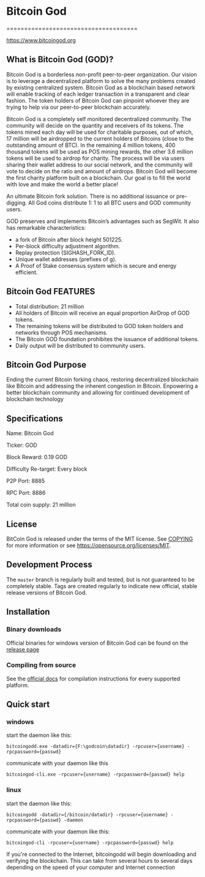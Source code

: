 # ﻿﻿﻿﻿﻿﻿﻿﻿﻿﻿﻿﻿﻿﻿﻿Bitcoin ﻿﻿﻿﻿﻿﻿﻿﻿﻿﻿﻿God=====================================https://www.bitcoingod.org## What is Bitcoin God (GOD)?Bitcoin God is a borderless non-profit peer-to-peer organization. Our vision is to leverage a decentralized platform to solve the many problems created by existing centralized system. Bitcoin God as a blockchain based network will enable tracking of each ledger transaction in a transparent and clear fashion. The token holders of Bitcoin God can pinpoint whoever they are trying to help via our peer-to-peer blockchain accurately.Bitcoin God is a completely self monitored decentralized community. The community will decide on the quantity and receivers of its tokens. The tokens mined each day will be used for charitable purposes, out of which, 17 million will be airdropped to the current holders of Bitcoins (close to the outstanding amount of BTC).  In the remaining 4 million tokens, 400 thousand tokens will be used as POS mining rewards, the other 3.6 million tokens will be used to airdrop for charity. The process will be via users sharing their wallet address to our social network, and the community will vote to decide on the ratio and amount of airdrops. Bitcoin God will become the first charity platform built on a blockchain. Our goal is to fill the world with love and make the world a better place!An ultimate Bitcoin fork solution. There is no additional issuance or pre-digging. All God coins distribute 1: 1 to all BTC users and GOD community users. GOD preserves and implements Bitcoin’s advantages such as SegWit. It also has remarkable characteristics:- a fork of Bitcoin after block height 501225.- Per-block difficulty adjustment algorithm.- Replay protection (SIGHASH_FORK_ID).- Unique wallet addresses (prefixes of g).- A Proof of Stake consensus system which is secure and energy efficient.## Bitcoin God FEATURES
- Total distribution: 21 million- All holders of Bitcoin will receive an equal proportion AirDrop of GOD tokens.- The remaining tokens will be distributed to GOD token holders and networks through POS mechanisms.- The Bitcoin GOD foundation prohibites the issuance of additional tokens.- Daily output will be distributed to community users.## Bitcoin God PurposeEnding the current Bitcoin forking chaos, restoring decentralized blockchain like Bitcoin and addressing the inherent congestion in Bitcoin. Enpowering a better blockchain community and allowing for continued development of blockchain technology## Specifications
Name: Bitcoin GodTicker: GODBlock Reward: 0.19 GODDifficulty Re-target: Every blockP2P Port: 8885RPC Port: 8886Total coin supply: 21 million## LicenseBitCoin God is released under the terms of the MIT license. See [COPYING](COPYING) for moreinformation or see https://opensource.org/licenses/MIT. ## Development ProcessThe `master` branch is regularly built and tested, but is not guaranteed to becompletely stable. Tags are createdregularly to indicate new official, stable release versions of Bitcoin God.## Installation### Binary downloadsOfficial binaries for windows version of Bitcoin God can be found on the [release page](https://github.com/BitcoinGod/BitcoinGod/releases/download/v0.1.5.0/bitcoingod-v0.1.5.0-binary-win64.zip) ### Compiling from sourceSee the [official docs](https://github.com/BitcoinGod/BitcoinGod/blob/master/INSTALL.md) for compilation instructions for every supported platform.## Quick start### windows start the daemon like this:```bitcoingodd.exe -datadir={F:\godcoin\datadir} -rpcuser={username} -rpcpassword={passwd}```communicate with your daemon like this```bitcoingod-cli.exe -rpcuser={username} -rpcpassword={passwd} help ```### linuxstart the daemon like this:```bitcoingodd -datadir={/bitcoin/datadir} -rpcuser={username} -rpcpassword={passwd} -daemon ```communicate with your daemon like this:```bitcoingod-cli -rpcuser={username} -rpcpassword={passwd} help ``` If you're connected to the Internet, bitcoingodd will begin downloading and verifyingthe blockchain. This can take from several hours to several days depending on the speed of your computer and Internet connection